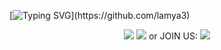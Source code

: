 [![Typing SVG](https://readme-typing-svg.demolab.com?font=Ubuntu&size=50&pause=1000&color=000000&center=true&vCenter=true&multiline=true&repeat=false&random=false&width=1920&height=150&lines=I'm+a+git.;You'd+better+tell+me+how+to+do+first.)](https://github.com/lamya3)
<p align="center">
        <a href="mailto:lamya3@qq.com"><img src="https://img.shields.io/badge/lamya3-lamya3?logo=gmail&logoColor=blue&label=E-Mail&labelColor=%23AFEEEE&link=mailto%3Alamya3%40qq.com"></a> <a href="https://img.shields.io/badge/Polaris-blue?style=flat&logo=tencentqq&color=blue&link=tencent%3A%2F%2FAddContact%2F%3FfromId%3D45%26fromSubId%3D1%26subcmd%3Dall%26uin%3D983874293%26website%3Dgithub.com" alt="Contributors"><img src="https://img.shields.io/badge/Polaris-blue?style=flat&logo=tencentqq&color=blue&link=tencent%3A%2F%2FAddContact%2F%3FfromId%3D45%26fromSubId%3D1%26subcmd%3Dall%26uin%3D983874293%26website%3Dgithub.com"></a> or JOIN US: <a href="https://img.shields.io/badge/QQ-blue?style=flat&logo=tencentqq&color=blue&link=https%3A%2F%2Fqm.qq.com%2Fcgi-bin%2Fqm%2Fqr%3Fk%3DbgFeF6L28_DY9UVAMnkwhbau3IWmsGLG%26jump_from%3Dwebapi%26authKey%3DI5%2BZz3pUS%2FubE6nNyucIT%2B4E3N1vLfpR3R4xK7DDPvYRNJ6WbbK5LS9qfD4d1nfo" alt="chattingroom">
        <img src="https://img.shields.io/badge/GROUP_QQ-blue?style=flat&logo=tencentqq&color=blue&link=https%3A%2F%2Fqm.qq.com%2Fcgi-bin%2Fqm%2Fqr%3Fk%3DbgFeF6L28_DY9UVAMnkwhbau3IWmsGLG%26jump_from%3Dwebapi%26authKey%3DI5%2BZz3pUS%2FubE6nNyucIT%2B4E3N1vLfpR3R4xK7DDPvYRNJ6WbbK5LS9qfD4d1nfo)" /></a>
  
  
  
  


